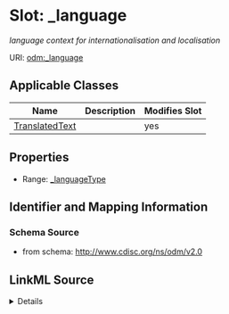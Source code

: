 # Slot: _language


_language context for internationalisation and localisation_



URI: [odm:_language](http://www.cdisc.org/ns/odm/v2.0/_language)



<!-- no inheritance hierarchy -->




## Applicable Classes

| Name | Description | Modifies Slot |
| --- | --- | --- |
[TranslatedText](TranslatedText.md) |  |  yes  |







## Properties

* Range: [_languageType](_languageType.md)





## Identifier and Mapping Information







### Schema Source


* from schema: http://www.cdisc.org/ns/odm/v2.0




## LinkML Source

<details>
```yaml
name: _language
description: language context for internationalisation and localisation
from_schema: http://www.cdisc.org/ns/odm/v2.0
rank: 1000
alias: _language
domain_of:
- TranslatedText
range: _languageType

```
</details>